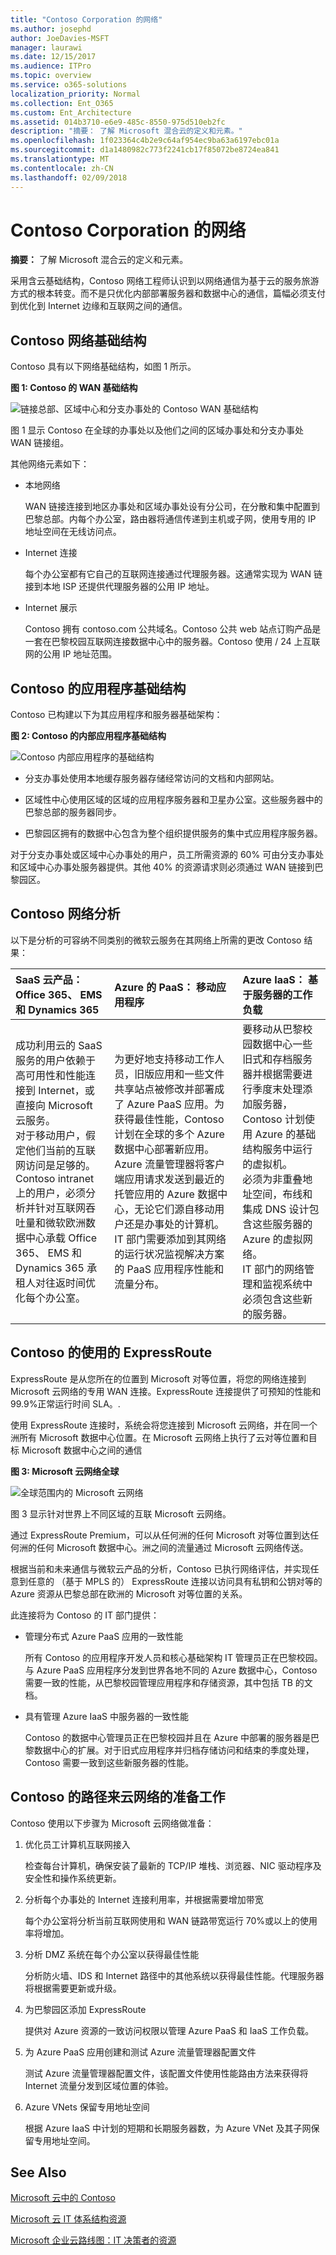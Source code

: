 ```yaml
---
title: "Contoso Corporation 的网络"
ms.author: josephd
author: JoeDavies-MSFT
manager: laurawi
ms.date: 12/15/2017
ms.audience: ITPro
ms.topic: overview
ms.service: o365-solutions
localization_priority: Normal
ms.collection: Ent_O365
ms.custom: Ent_Architecture
ms.assetid: 014b3710-e6e9-485c-8550-975d510eb2fc
description: "摘要： 了解 Microsoft 混合云的定义和元素。"
ms.openlocfilehash: 1f023364c4b2e9c64af954ec9ba63a6197ebc01a
ms.sourcegitcommit: d1a1480982c773f2241cb17f85072be8724ea841
ms.translationtype: MT
ms.contentlocale: zh-CN
ms.lasthandoff: 02/09/2018
---
```

# <a name="networking-for-the-contoso-corporation"></a>Contoso Corporation 的网络

 **摘要：** 了解 Microsoft 混合云的定义和元素。
  
采用含云基础结构，Contoso 网络工程师认识到以网络通信为基于云的服务旅游方式的根本转变。而不是只优化内部部署服务器和数据中心的通信，篇幅必须支付到优化到 Internet 边缘和互联网之间的通信。
  
## <a name="contosos-networking-infrastructure"></a>Contoso 网络基础结构

Contoso 具有以下网络基础结构，如图 1 所示。
  
**图 1: Contoso 的 WAN 基础结构**

![链接总部、区域中心和分支办事处的 Contoso WAN 基础结构](images/Contoso_Poster/Contoso_WW_Net.png)
  
图 1 显示 Contoso 在全球的办事处以及他们之间的区域办事处和分支办事处 WAN 链接组。
  
其他网络元素如下：
  
- 本地网络
    
    WAN 链接连接到地区办事处和区域办事处设有分公司，在分散和集中配置到巴黎总部。内每个办公室，路由器将通信传递到主机或子网，使用专用的 IP 地址空间在无线访问点。
    
- Internet 连接
    
    每个办公室都有它自己的互联网连接通过代理服务器。这通常实现为 WAN 链接到本地 ISP 还提供代理服务器的公用 IP 地址。
    
- Internet 展示
    
    Contoso 拥有 contoso.com 公共域名。Contoso 公共 web 站点订购产品是一套在巴黎校园互联网连接数据中心中的服务器。Contoso 使用 / 24 上互联网的公用 IP 地址范围。
    
## <a name="contosos-app-infrastructure"></a>Contoso 的应用程序基础结构

Contoso 已构建以下为其应用程序和服务器基础架构：
  
**图 2: Contoso 的内部应用程序基础结构**

![Contoso 内部应用程序的基础结构](images/Contoso_Poster/App_Infra.png)
  
- 分支办事处使用本地缓存服务器存储经常访问的文档和内部网站。
    
- 区域性中心使用区域的区域的应用程序服务器和卫星办公室。这些服务器中的巴黎总部的服务器同步。
    
- 巴黎园区拥有的数据中心包含为整个组织提供服务的集中式应用程序服务器。
    
对于分支办事处或区域中心办事处的用户，员工所需资源的 60% 可由分支办事处和区域中心办事处服务器提供。其他 40% 的资源请求则必须通过 WAN 链接到巴黎园区。
  
## <a name="contosos-network-analysis"></a>Contoso 网络分析

以下是分析的可容纳不同类别的微软云服务在其网络上所需的更改 Contoso 结果：
  
|**SaaS 云产品： Office 365、 EMS 和 Dynamics 365**|**Azure 的 PaaS： 移动应用程序**|**Azure IaaS： 基于服务器的工作负载**|
|:-----|:-----|:-----|
|成功利用云的 SaaS 服务的用户依赖于高可用性和性能连接到 Internet，或直接向 Microsoft 云服务。  <br/> 对于移动用户，假定他们当前的互联网访问是足够的。  <br/> Contoso intranet 上的用户，必须分析并针对互联网吞吐量和微软欧洲数据中心承载 Office 365、 EMS 和 Dynamics 365 承租人对往返时间优化每个办公室。  <br/> |为更好地支持移动工作人员，旧版应用和一些文件共享站点被修改并部署成了 Azure PaaS 应用。为获得最佳性能，Contoso 计划在全球的多个 Azure 数据中心部署新应用。Azure 流量管理器将客户端应用请求发送到最近的托管应用的 Azure 数据中心，无论它们源自移动用户还是办事处的计算机。  <br/>  IT 部门需要添加到其网络的运行状况监视解决方案的 PaaS 应用程序性能和流量分布。 <br/> |要移动从巴黎校园数据中心一些旧式和存档服务器并根据需要进行季度末处理添加服务器，Contoso 计划使用 Azure 的基础结构服务中运行的虚拟机。  <br/> 必须为非重叠地址空间，布线和集成 DNS 设计包含这些服务器的 Azure 的虚拟网络。  <br/> IT 部门的网络管理和监视系统中必须包含这些新的服务器。  <br/> |
   
## <a name="contosos-use-of-expressroute"></a>Contoso 的使用的 ExpressRoute

ExpressRoute 是从您所在的位置到 Microsoft 对等位置，将您的网络连接到 Microsoft 云网络的专用 WAN 连接。ExpressRoute 连接提供了可预知的性能和 99.9%正常运行时间 SLA。.
  
使用 ExpressRoute 连接时，系统会将您连接到 Microsoft 云网络，并在同一个洲所有 Microsoft 数据中心位置。在 Microsoft 云网络上执行了云对等位置和目标 Microsoft 数据中心之间的通信
  
**图 3: Microsoft 云网络全球**

![全球范围内的 Microsoft 云网络](images/Contoso_Poster/MS_WW_Cloud.png)
  
图 3 显示针对世界上不同区域的互联 Microsoft 云网络。
  
通过 ExpressRoute Premium，可以从任何洲的任何 Microsoft 对等位置到达任何洲的任何 Microsoft 数据中心。洲之间的流量通过 Microsoft 云网络传送。
  
根据当前和未来通信与微软云产品的分析，Contoso 已执行网络评估，并实现任意到任意的 （基于 MPLS 的） ExpressRoute 连接以访问具有私钥和公钥对等的 Azure 资源从巴黎总部在欧洲的 Microsoft 对等位置的关系。
  
此连接将为 Contoso 的 IT 部门提供：
  
- 管理分布式 Azure PaaS 应用的一致性能
    
    所有 Contoso 的应用程序开发人员和核心基础架构 IT 管理员正在巴黎校园。与 Azure PaaS 应用程序分发到世界各地不同的 Azure 数据中心，Contoso 需要一致的性能，从巴黎校园管理应用程序和存储资源，其中包括 TB 的文档。
    
- 具有管理 Azure IaaS 中服务器的一致性能
    
    Contoso 的数据中心管理员正在巴黎校园并且在 Azure 中部署的服务器是巴黎数据中心的扩展。对于旧式应用程序并归档存储访问和结束的季度处理，Contoso 需要一致到这些新服务器的性能。
    
## <a name="contosos-path-to-cloud-networking-readiness"></a>Contoso 的路径来云网络的准备工作

Contoso 使用以下步骤为 Microsoft 云网络做准备：
  
1. 优化员工计算机互联网接入
    
    检查每台计算机，确保安装了最新的 TCP/IP 堆栈、浏览器、NIC 驱动程序及安全性和操作系统更新。
    
2. 分析每个办事处的 Internet 连接利用率，并根据需要增加带宽
    
    每个办公室将分析当前互联网使用和 WAN 链路带宽运行 70%或以上的使用率将增加。
    
3. 分析 DMZ 系统在每个办公室以获得最佳性能
    
    分析防火墙、IDS 和 Internet 路径中的其他系统以获得最佳性能。代理服务器将根据需要更新或升级。
    
4. 为巴黎园区添加 ExpressRoute
    
    提供对 Azure 资源的一致访问权限以管理 Azure PaaS 和 IaaS 工作负载。
    
5. 为 Azure PaaS 应用创建和测试 Azure 流量管理器配置文件
    
    测试 Azure 流量管理器配置文件，该配置文件使用性能路由方法来获得将 Internet 流量分发到区域位置的体验。
    
6. Azure VNets 保留专用地址空间
    
    根据 Azure IaaS 中计划的短期和长期服务器数，为 Azure VNet 及其子网保留专用地址空间。
    
## <a name="see-also"></a>See Also

[Microsoft 云中的 Contoso](contoso-in-the-microsoft-cloud.md)
  
[Microsoft 云 IT 体系结构资源](microsoft-cloud-it-architecture-resources.md)

[Microsoft 企业云路线图：IT 决策者的资源](https://sway.com/FJ2xsyWtkJc2taRD)



